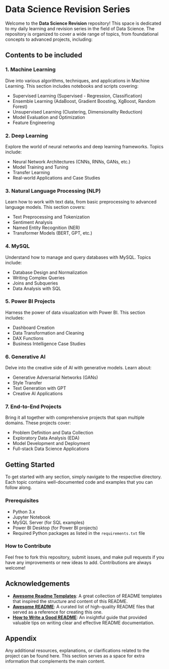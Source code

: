 
# Data Science Revision Series

Welcome to the **Data Science Revision** repository! This space is dedicated to my daily learning and revision series in the field of Data Science. The repository is organized to cover a wide range of topics, from foundational concepts to advanced projects, including:

## Contents to be included

### 1. Machine Learning
Dive into various algorithms, techniques, and applications in Machine Learning. This section includes notebooks and scripts covering:
- Supervised Learning (Supervised - Regression, Classification)
- Ensemble Learning (AdaBoost, Gradient Boosting, XgBoost, Random Forest)
- Unsupervised Learning (Clustering, Dimensionality Reduction)
- Model Evaluation and Optimization
- Feature Engineering

### 2. Deep Learning
Explore the world of neural networks and deep learning frameworks. Topics include:
- Neural Network Architectures (CNNs, RNNs, GANs, etc.)
- Model Training and Tuning
- Transfer Learning
- Real-world Applications and Case Studies

### 3. Natural Language Processing (NLP)
Learn how to work with text data, from basic preprocessing to advanced language models. This section covers:
- Text Preprocessing and Tokenization
- Sentiment Analysis
- Named Entity Recognition (NER)
- Transformer Models (BERT, GPT, etc.)

### 4. MySQL
Understand how to manage and query databases with MySQL. Topics include:
- Database Design and Normalization
- Writing Complex Queries
- Joins and Subqueries
- Data Analysis with SQL

### 5. Power BI Projects
Harness the power of data visualization with Power BI. This section includes:
- Dashboard Creation
- Data Transformation and Cleaning
- DAX Functions
- Business Intelligence Case Studies

### 6. Generative AI
Delve into the creative side of AI with generative models. Learn about:
- Generative Adversarial Networks (GANs)
- Style Transfer
- Text Generation with GPT
- Creative AI Applications

### 7. End-to-End Projects
Bring it all together with comprehensive projects that span multiple domains. These projects cover:
- Problem Definition and Data Collection
- Exploratory Data Analysis (EDA)
- Model Development and Deployment
- Full-stack Data Science Applications

## Getting Started

To get started with any section, simply navigate to the respective directory. Each topic contains well-documented code and examples that you can follow along.

### Prerequisites
- Python 3.x
- Jupyter Notebook
- MySQL Server (for SQL examples)
- Power BI Desktop (for Power BI projects)
- Required Python packages as listed in the `requirements.txt` file

### How to Contribute
Feel free to fork this repository, submit issues, and make pull requests if you have any improvements or new ideas to add. Contributions are always welcome!



## Acknowledgements

- **[Awesome Readme Templates](https://github.com/matiassingers/awesome-readme)**: A great collection of README templates that inspired the structure and content of this README.
- **[Awesome README](https://github.com/matiassingers/awesome-readme)**: A curated list of high-quality README files that served as a reference for creating this one.
- **[How to Write a Good README](https://bulldogjob.com/news/449-how-to-write-a-good-readme-for-your-github-project)**: An insightful guide that provided valuable tips on writing clear and effective README documentation.

## Appendix

Any additional resources, explanations, or clarifications related to the project can be found here. This section serves as a space for extra information that complements the main content.

